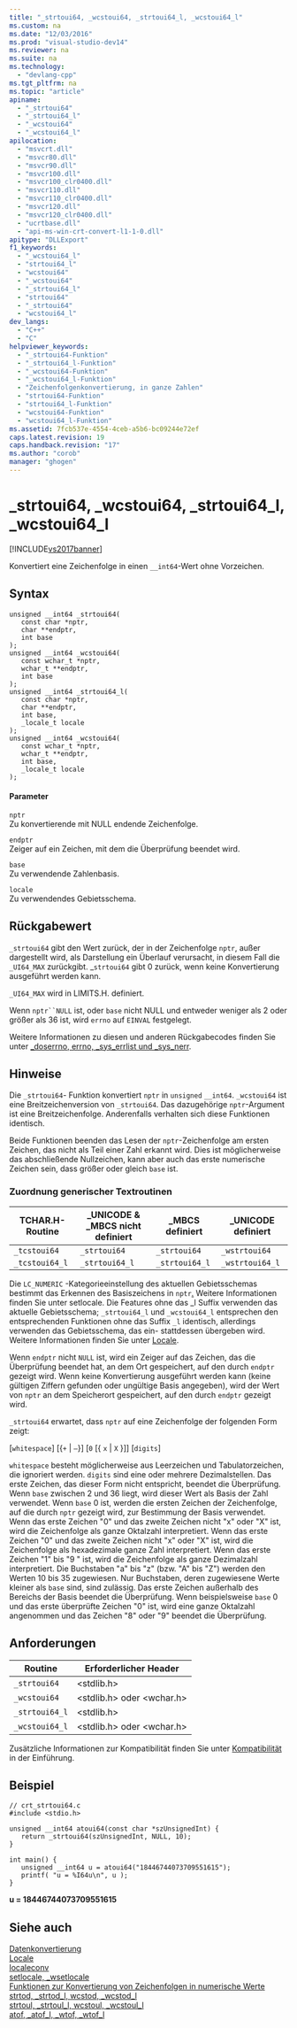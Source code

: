```yaml
---
title: "_strtoui64, _wcstoui64, _strtoui64_l, _wcstoui64_l"
ms.custom: na
ms.date: "12/03/2016"
ms.prod: "visual-studio-dev14"
ms.reviewer: na
ms.suite: na
ms.technology: 
  - "devlang-cpp"
ms.tgt_pltfrm: na
ms.topic: "article"
apiname: 
  - "_strtoui64"
  - "_strtoui64_l"
  - "_wcstoui64"
  - "_wcstoui64_l"
apilocation: 
  - "msvcrt.dll"
  - "msvcr80.dll"
  - "msvcr90.dll"
  - "msvcr100.dll"
  - "msvcr100_clr0400.dll"
  - "msvcr110.dll"
  - "msvcr110_clr0400.dll"
  - "msvcr120.dll"
  - "msvcr120_clr0400.dll"
  - "ucrtbase.dll"
  - "api-ms-win-crt-convert-l1-1-0.dll"
apitype: "DLLExport"
f1_keywords: 
  - "_wcstoui64_l"
  - "strtoui64_l"
  - "wcstoui64"
  - "_wcstoui64"
  - "_strtoui64_l"
  - "strtoui64"
  - "_strtoui64"
  - "wcstoui64_l"
dev_langs: 
  - "C++"
  - "C"
helpviewer_keywords: 
  - "_strtoui64-Funktion"
  - "_strtoui64_l-Funktion"
  - "_wcstoui64-Funktion"
  - "_wcstoui64_l-Funktion"
  - "Zeichenfolgenkonvertierung, in ganze Zahlen"
  - "strtoui64-Funktion"
  - "strtoui64_l-Funktion"
  - "wcstoui64-Funktion"
  - "wcstoui64_l-Funktion"
ms.assetid: 7fcb537e-4554-4ceb-a5b6-bc09244e72ef
caps.latest.revision: 19
caps.handback.revision: "17"
ms.author: "corob"
manager: "ghogen"
---
```

# _strtoui64, _wcstoui64, _strtoui64_l, _wcstoui64_l
[!INCLUDE[vs2017banner](../../assembler/inline/includes/vs2017banner.md)]

Konvertiert eine Zeichenfolge in einen `__int64`\-Wert ohne Vorzeichen.  
  
## Syntax  
  
```  
unsigned __int64 _strtoui64(  
   const char *nptr,  
   char **endptr,  
   int base   
);  
unsigned __int64 _wcstoui64(  
   const wchar_t *nptr,  
   wchar_t **endptr,  
   int base   
);  
unsigned __int64 _strtoui64_l(  
   const char *nptr,  
   char **endptr,  
   int base,  
   _locale_t locale  
);  
unsigned __int64 _wcstoui64(  
   const wchar_t *nptr,  
   wchar_t **endptr,  
   int base,  
   _locale_t locale  
);  
```  
  
#### Parameter  
 `nptr`  
 Zu konvertierende mit NULL endende Zeichenfolge.  
  
 `endptr`  
 Zeiger auf ein Zeichen, mit dem die Überprüfung beendet wird.  
  
 `base`  
 Zu verwendende Zahlenbasis.  
  
 `locale`  
 Zu verwendendes Gebietsschema.  
  
## Rückgabewert  
 `_strtoui64` gibt den Wert zurück, der in der Zeichenfolge `nptr`, außer dargestellt wird, als Darstellung ein Überlauf verursacht, in diesem Fall die `_UI64_MAX` zurückgibt. \_`strtoui64` gibt 0 zurück, wenn keine Konvertierung ausgeführt werden kann.  
  
 `_UI64_MAX` wird in LIMITS.H. definiert.  
  
 Wenn `nptr``NULL` ist, oder `base` nicht NULL und entweder weniger als 2 oder größer als 36 ist, wird `errno` auf `EINVAL` festgelegt.  
  
 Weitere Informationen zu diesen und anderen Rückgabecodes finden Sie unter [\_doserrno, errno, \_sys\_errlist und \_sys\_nerr](../../c-runtime-library/errno-doserrno-sys-errlist-and-sys-nerr.md).  
  
## Hinweise  
 Die `_strtoui64`\- Funktion konvertiert `nptr` in `unsigned` `__int64`.  `_wcstoui64` ist eine Breitzeichenversion von `_strtoui64`. Das dazugehörige `nptr`\-Argument ist eine Breitzeichenfolge.  Anderenfalls verhalten sich diese Funktionen identisch.  
  
 Beide Funktionen beenden das Lesen der `nptr`\-Zeichenfolge am ersten Zeichen, das nicht als Teil einer Zahl erkannt wird.  Dies ist möglicherweise das abschließende Nullzeichen, kann aber auch das erste numerische Zeichen sein, dass größer oder gleich `base` ist.  
  
### Zuordnung generischer Textroutinen  
  
|TCHAR.H\-Routine|\_UNICODE & \_MBCS nicht definiert|\_MBCS definiert|\_UNICODE definiert|  
|----------------------|----------------------------------------|----------------------|-------------------------|  
|`_tcstoui64`|`_strtoui64`|`_strtoui64`|`_wstrtoui64`|  
|`_tcstoui64_l`|`_strtoui64_l`|`_strtoui64_l`|`_wstrtoui64_l`|  
  
 Die `LC_NUMERIC` \-Kategorieeinstellung des aktuellen Gebietsschemas bestimmt das Erkennen des Basiszeichens in `nptr`[.](../../c-runtime-library/reference/setlocale-wsetlocale.md) Weitere Informationen finden Sie unter setlocale.  Die Features ohne das \_l Suffix verwenden das aktuelle Gebietsschema; `_strtoui64_l`  und `_wcstoui64_l`  entsprechen den entsprechenden Funktionen ohne das Suffix `_l` identisch, allerdings verwenden das Gebietsschema, das ein\- stattdessen übergeben wird.  Weitere Informationen finden Sie unter [Locale](../../c-runtime-library/locale.md).  
  
 Wenn `endptr` nicht `NULL` ist, wird ein Zeiger auf das Zeichen, das die Überprüfung beendet hat, an dem Ort gespeichert, auf den durch `endptr` gezeigt wird.  Wenn keine Konvertierung ausgeführt werden kann \(keine gültigen Ziffern gefunden oder ungültige Basis angegeben\), wird der Wert von `nptr` an dem Speicherort gespeichert, auf den durch `endptr` gezeigt wird.  
  
 `_strtoui64`  erwartet, dass `nptr` auf eine Zeichenfolge der folgenden Form zeigt:  
  
 \[`whitespace`\] \[{`+` &#124; `–`}\] \[`0` \[{ `x` &#124; `X` }\]\] \[`digits`\]  
  
 `whitespace`  besteht möglicherweise aus Leerzeichen und Tabulatorzeichen, die ignoriert werden. `digits`  sind eine oder mehrere Dezimalstellen.  Das erste Zeichen, das dieser Form nicht entspricht, beendet die Überprüfung.  Wenn `base` zwischen 2 und 36 liegt, wird dieser Wert als Basis der Zahl verwendet.  Wenn `base` 0 ist, werden die ersten Zeichen der Zeichenfolge, auf die durch `nptr` gezeigt wird, zur Bestimmung der Basis verwendet.  Wenn das erste Zeichen "0" und das zweite Zeichen nicht "x" oder "X" ist, wird die Zeichenfolge als ganze Oktalzahl interpretiert.  Wenn das erste Zeichen "0" und das zweite Zeichen nicht "x" oder "X" ist, wird die Zeichenfolge als hexadezimale ganze Zahl interpretiert.  Wenn das erste Zeichen "1" bis "9 " ist, wird die Zeichenfolge als ganze Dezimalzahl interpretiert.  Die Buchstaben "a" bis "z" \(bzw. "A" bis "Z"\) werden den Werten 10 bis 35 zugewiesen. Nur Buchstaben, deren zugewiesene Werte kleiner als `base` sind, sind zulässig.  Das erste Zeichen außerhalb des Bereichs der Basis beendet die Überprüfung.  Wenn beispielsweise `base` 0 und das erste überprüfte Zeichen "0" ist, wird eine ganze Oktalzahl angenommen und das Zeichen "8" oder "9" beendet die Überprüfung.  
  
## Anforderungen  
  
|Routine|Erforderlicher Header|  
|-------------|---------------------------|  
|`_strtoui64`|\<stdlib.h\>|  
|`_wcstoui64`|\<stdlib.h\> oder \<wchar.h\>|  
|`_strtoui64_l`|\<stdlib.h\>|  
|`_wcstoui64_l`|\<stdlib.h\> oder \<wchar.h\>|  
  
 Zusätzliche Informationen zur Kompatibilität finden Sie unter [Kompatibilität](../../c-runtime-library/compatibility.md) in der Einführung.  
  
## Beispiel  
  
```  
// crt_strtoui64.c  
#include <stdio.h>  
  
unsigned __int64 atoui64(const char *szUnsignedInt) {  
   return _strtoui64(szUnsignedInt, NULL, 10);  
}  
  
int main() {  
   unsigned __int64 u = atoui64("18446744073709551615");  
   printf( "u = %I64u\n", u );  
}  
```  
  
  **u \= 18446744073709551615**   
## Siehe auch  
 [Datenkonvertierung](../../c-runtime-library/data-conversion.md)   
 [Locale](../../c-runtime-library/locale.md)   
 [localeconv](../../c-runtime-library/reference/localeconv.md)   
 [setlocale, \_wsetlocale](../../c-runtime-library/reference/setlocale-wsetlocale.md)   
 [Funktionen zur Konvertierung von Zeichenfolgen in numerische Werte](../../c-runtime-library/string-to-numeric-value-functions.md)   
 [strtod, \_strtod\_l, wcstod, \_wcstod\_l](../../c-runtime-library/reference/strtod-strtod-l-wcstod-wcstod-l.md)   
 [strtoul, \_strtoul\_l, wcstoul, \_wcstoul\_l](../../c-runtime-library/reference/strtoul-strtoul-l-wcstoul-wcstoul-l.md)   
 [atof, \_atof\_l, \_wtof, \_wtof\_l](../../c-runtime-library/reference/atof-atof-l-wtof-wtof-l.md)